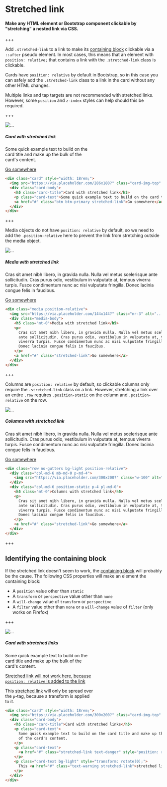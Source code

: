 
# Stretched link

#### Make any HTML element or Bootstrap component clickable by "stretching" a nested link via CSS.

+++

Add `.stretched-link` to a link to make its [containing block](https://developer.mozilla.org/en-US/docs/Web/CSS/Containing_block) clickable via a `::after` pseudo element. In most cases, this means that an element with `position: relative;` that contains a link with the `.stretched-link` class is clickable.

Cards have `position: relative` by default in Bootstrap, so in this case you can safely add the `.stretched-link` class to a link in the card without any other HTML changes.

Multiple links and tap targets are not recommended with stretched links. However, some `position` and `z-index` styles can help should this be required.

+++

<div class="card" style="width: 18rem;">
  <img src="https://via.placeholder.com/286x180?" class="card-img-top" alt="...">
  <div class="card-body">
    <h5 class="card-title">Card with stretched link</h5>
    <p class="card-text">Some quick example text to build on the card title and make up the bulk of the card's content.</p>
    <a href="#" class="btn btn-primary stretched-link">Go somewhere</a>
  </div>
</div>

```html
<div class="card" style="width: 18rem;">
  <img src="https://via.placeholder.com/286x180?" class="card-img-top" alt="...">
  <div class="card-body">
    <h5 class="card-title">Card with stretched link</h5>
    <p class="card-text">Some quick example text to build on the card title and make up the bulk of the card's content.</p>
    <a href="#" class="btn btn-primary stretched-link">Go somewhere</a>
  </div>
</div>
```

+++

Media objects do not have `position: relative` by default, so we need to add the `.position-relative` here to prevent the link from stretching outside the media object.

<div class="media position-relative">
  <img src="https://via.placeholder.com/144x144?" class="mr-3" alt="...">
  <div class="media-body">
    <h5 class="mt-0">Media with stretched link</h5>
    <p>
      Cras sit amet nibh libero, in gravida nulla. Nulla vel metus scelerisque
      ante sollicitudin. Cras purus odio, vestibulum in vulputate at, tempus
      viverra turpis. Fusce condimentum nunc ac nisi vulputate fringilla.
      Donec lacinia congue felis in faucibus.
    </p>
    <a href="#" class="stretched-link">Go somewhere</a>
  </div>
</div>

```html
<div class="media position-relative">
  <img src="https://via.placeholder.com/144x144?" class="mr-3" alt="...">
  <div class="media-body">
    <h5 class="mt-0">Media with stretched link</h5>
    <p>
      Cras sit amet nibh libero, in gravida nulla. Nulla vel metus scelerisque
      ante sollicitudin. Cras purus odio, vestibulum in vulputate at, tempus
      viverra turpis. Fusce condimentum nunc ac nisi vulputate fringilla.
      Donec lacinia congue felis in faucibus.
    </p>
    <a href="#" class="stretched-link">Go somewhere</a>
  </div>
</div>
```

+++

Columns are `position: relative` by default, so clickable columns only require the `.stretched-link` class on a link. However, stretching a link over an entire `.row` requires `.position-static` on the column and `.position-relative` on the row.

<div class="row no-gutters bg-light position-relative">
  <div class="col-md-6 mb-md-0 p-md-4">
    <img src="https://via.placeholder.com/300x200?" class="w-100" alt="...">
  </div>
  <div class="col-md-6 position-static p-4 pl-md-0">
    <h5 class="mt-0">Columns with stretched link</h5>
    <p>
      Cras sit amet nibh libero, in gravida nulla. Nulla vel metus scelerisque
      ante sollicitudin. Cras purus odio, vestibulum in vulputate at, tempus
      viverra turpis. Fusce condimentum nunc ac nisi vulputate fringilla.
      Donec lacinia congue felis in faucibus.
    </p>
    <a href="#" class="stretched-link">Go somewhere</a>
  </div>
</div>

```html
<div class="row no-gutters bg-light position-relative">
  <div class="col-md-6 mb-md-0 p-md-4">
    <img src="https://via.placeholder.com/300x200?" class="w-100" alt="...">
  </div>
  <div class="col-md-6 position-static p-4 pl-md-0">
    <h5 class="mt-0">Columns with stretched link</h5>
    <p>
      Cras sit amet nibh libero, in gravida nulla. Nulla vel metus scelerisque
      ante sollicitudin. Cras purus odio, vestibulum in vulputate at, tempus
      viverra turpis. Fusce condimentum nunc ac nisi vulputate fringilla.
      Donec lacinia congue felis in faucibus.
    </p>
    <a href="#" class="stretched-link">Go somewhere</a>
  </div>
</div>
```

+++

## Identifying the containing block

If the stretched link doesn't seem to work, the [containing block](https://developer.mozilla.org/en-US/docs/Web/CSS/Containing_block#Identifying_the_containing_block) will probably be the cause. The following CSS properties will make an element the containing block:

- A `position` value other than `static`
- A `transform` or `perspective` value other than `none`
- A `will-change` value of `transform` or `perspective`
- A `filter` value other than `none` or a `will-change` value of `filter` (only works on Firefox)

+++

<div class="card" style="width: 18rem;">
  <img src="https://via.placeholder.com/300x200?" class="card-img-top" alt="...">
  <div class="card-body">
    <h5 class="card-title">Card with stretched links</h5>
    <p class="card-text">
      Some quick example text to build on the card title and make up the bulk
      of the card's content.
    </p>
    <p class="card-text">
      <a href="#" class="stretched-link text-danger" style="position: relative;">Stretched link will not work here, because <code>position: relative</code> is added to the link</a>
    </p>
    <p class="card-text bg-light" style="transform: rotate(0);">
      This <a href="#" class="text-warning stretched-link">stretched link</a> will only be spread over the <code>p</code>-tag, because a transform is applied to it.
    </p>
  </div>
</div>

```html
<div class="card" style="width: 18rem;">
  <img src="https://via.placeholder.com/300x200?" class="card-img-top" alt="...">
  <div class="card-body">
    <h5 class="card-title">Card with stretched links</h5>
    <p class="card-text">
      Some quick example text to build on the card title and make up the bulk
      of the card's content.
    </p>
    <p class="card-text">
      <a href="#" class="stretched-link text-danger" style="position: relative;">Stretched link will not work here, because <code>position: relative</code> is added to the link</a>
    </p>
    <p class="card-text bg-light" style="transform: rotate(0);">
      This <a href="#" class="text-warning stretched-link">stretched link</a> will only be spread over the <code>p</code>-tag, because a transform is applied to it.
    </p>
  </div>
</div>
```
